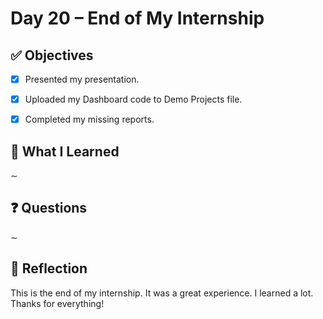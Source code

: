 # Day 20 – End of My Internship

## ✅ Objectives
- [x] Presented my presentation.
- [x] Uploaded my Dashboard code to Demo Projects file.
- [x] Completed my missing reports.
 

## 📘 What I Learned
∼

## ❓ Questions
∼

## 💬 Reflection
This is the end of my internship. It was a great experience. I learned a lot. Thanks for everything!
